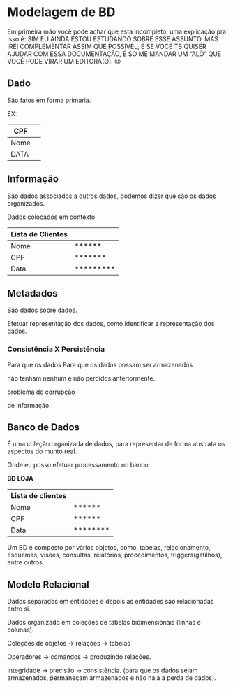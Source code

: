 # Modelagem de BD

Em primeira mão você pode achar que esta incompleto, uma explicação pra isso é: SIM EU AINDA ESTOU ESTUDANDO SOBRE ESSE ASSUNTO, MAS IREI COMPLEMENTAR ASSIM QUE POSSÍVEL,  E SE VOCÊ TB QUISER AJUDAR COM ESSA DOCUMENTAÇÃO, É SO ME MANDAR UM “ALÔ” QUE VOCÊ PODE VIRAR UM EDITORA(O). 😉

## Dado

São fatos em forma primaria. 

EX: 

| CPF |  |
| --- | --- |
| Nome |  |
| DATA |  |

## Informação

São dados associados a outros dados, podemos dizer que são os dados organizados.

Dados colocados em contexto 

| Lista de  Clientes |  |
| --- | --- |
| Nome | ****** |
| CPF | ******* |
| Data | ********* |

## Metadados

São dados sobre dados.

Efetuar representação dos dados, como identificar a representação dos dados.

### Consistência  X Persistência

Para que os dados          Para que os dados possam ser armazenados

não tenham nenhum       e não perdidos anteriormente.

problema de corrupção 

de informação.

## Banco de Dados

É uma coleção organizada de dados, para representar de forma abstrata os aspectos do munto real.

Onde eu posso efetuar processamento no banco

**BD LOJA**

| Lista  de clientes |  |
| --- | --- |
| Nome  | ****** |
| CPF | ****** |
| Data | ******** |

Um BD é composto por vários objetos, como, tabelas, relacionamento, esquemas, visões, consultas, relatórios, procedimentos, triggers(gatilhos), entre outros.

## Modelo Relacional

Dados separados em entidades e depois as entidades são relacionadas entre si.

Dados organizado em coleções de tabelas bidimensionais (linhas e colunas).

Coleções de objetos → relações → tabelas

Operadores → comandos → produzindo relações.

Integridade → precisão → consistência. (para que os dados sejam armazenados, ṕermaneçam armazenados e não haja a perda de dados).